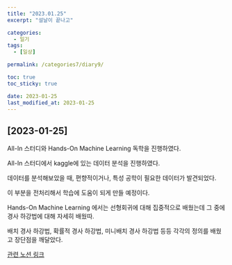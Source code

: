 ```yaml
---
title: "2023.01.25"
excerpt: "설날이 끝나고"

categories:
  - 일기
tags:
  - [일상]

permalink: /categories7/diary9/

toc: true
toc_sticky: true

date: 2023-01-25
last_modified_at: 2023-01-25
---
```


## [2023-01-25]

All-In 스터디와 Hands-On Machine Learning 독학을 진행하였다.

All-In 스터디에서 kaggle에 있는 데이터 분석을 진행하였다.

데이터를 분석해보았을 때, 편향적이거나, 특성 공학이 필요한 데이터가 발견되었다.

이 부분을 전처리해서 학습에 도움이 되게 만들 예정이다. 

Hands-On Machine Learning 에서는 선형회귀에 대해 집중적으로 배웠는데 그 중에 경사 하강법에 대해 자세히 배웠따.

배치 경사 하강법, 확률적 경사 하강법, 미니배치 경사 하강법 등등 각각의 정의를 배웠고 장단점을 깨달았다.

[관련 노션 링크](https://thoracic-asiago-663.notion.site/Chap4-81704d03482e4c4fae5d14e27c3a2b1e)